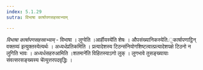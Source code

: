 ```yaml
---
index: 5.1.29
sutra: विभाषा कार्षापणसहस्राभ्याम्

---
```

_विभाषा कार्षापणसहस्राभ्याम्_ - विभाषा । लुग्वेति ।आर्हीयस्ये॑ति शेषः । औपसंख्यानिकस्येति.॒कार्षापणाट्ठिन् वक्तव्यः॑ इत्युक्तस्येत्यर्थः । अध्यर्धप्रतिकमिति । प्रत्यादेशस्य टिठन्संनियोगशिष्टत्वात्प्रत्यादेशपक्षे टिठनो न लुगिति भावः । अध्यर्धसहरुआमिति ।शतमाने॑ति विहितस्याऽणो लुक् । लुगभावे तुसङ्ख्यायाः संवत्सरसङ्ख्यस्य चे॑त्युत्तरपदवृद्धिः । 